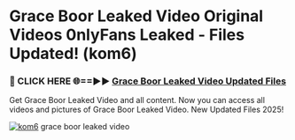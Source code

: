 # Grace Boor Leaked Video Original Videos 0nlyFans Leaked - Files Updated! (kom6)

<h3>🔴 CLICK HERE 🌐==►► <a href="https://tinyurl.com/2jnfzry5" rel="nofollow">Grace Boor Leaked Video Updated Files</a></h3>

Get Grace Boor Leaked Video and all content. Now you can access all videos and pictures of Grace Boor Leaked Video. New Updated Files 2025!

[![kom6](https://i.imgur.com/GyGTBgg.gif)](https://tinyurl.com/2jnfzry5)
grace boor leaked video